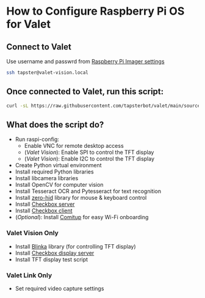 # How to Configure Raspberry Pi OS for Valet

## Connect to Valet
Use username and passwrd from [Raspberry Pi Imager settings](install-os.md#a-general-settings)
```bash
ssh tapster@valet-vision.local
```

## Once connected to Valet, run this script:
```bash
curl -sL https://raw.githubusercontent.com/tapsterbot/valet/main/source/machine-setup.py | python3
```

## What does the script do?
- Run raspi-config:
  - Enable VNC for remote desktop access
  - (*Valet Vision*): Enable SPI to control the TFT display
  - (*Valet Vision*): Enable I2C to control the TFT display
- Create Python virtual environment
- Install required Python libraries
- Install libcamera libraries
- Install OpenCV for computer vision
- Install Tesseract OCR and Pytesseract for text recognition
- Install [zero-hid](https://github.com/tapsterbot/zero-hid/tree/dev) library for mouse & keyboard control
- Install [Checkbox server](https://github.com/tapsterbot/checkbox-server)
- Install [Checkbox client](https://github.com/tapsterbot/checkbox-client-python)
- (*Optional*): Install [Comitup](https://github.com/davesteele/comitup) for easy Wi-Fi onboarding

### Valet Vision Only
- Install [Blinka](https://github.com/adafruit/Adafruit_Blinka) library (for controlling TFT display)
- Install [Checkbox display server](https://github.com/tapsterbot/checkbox-display-server)
- Install TFT display test script

### Valet Link Only
- Set required video capture settings